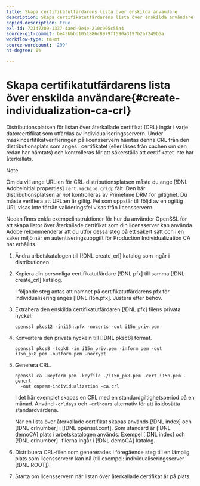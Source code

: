 ```yaml
---
title: Skapa certifikatutfärdarens lista över enskilda användare
description: Skapa certifikatutfärdarens lista över enskilda användare
copied-description: true
exl-id: 72147209-1337-4aed-9e4e-210c905c55a4
source-git-commit: be43bbbd1051886c8979ff590a3197b2a7249b6a
workflow-type: tm+mt
source-wordcount: '299'
ht-degree: 0%

---
```


# Skapa certifikatutfärdarens lista över enskilda användare{#create-individualization-ca-crl}

Distributionsplatsen för listan över återkallade certifikat (CRL) ingår i varje datorcertifikat som utfärdas av individualiseringsservern. Under maskincertifikatverifieringen på licensservern hämtas denna CRL från den distributionsplats som anges i certifikatet (eller läses från cachen om den redan har hämtats) och kontrolleras för att säkerställa att certifikatet inte har återkallats.

>[!NOTE]
>
>Om du vill ange URL:en för CRL-distributionsplatsen måste du ange [!DNL AdobeInitial.properties] `cert.machine.crldp` fält. Den här distributionsplatsen är *not* kontrolleras av Primetime DRM för giltighet. Du måste verifiera att URL:en är giltig. Fel som uppstår till följd av en ogiltig URL visas inte förrän valideringsfel visas från licensservern.

Nedan finns enkla exempelinstruktioner för hur du använder OpenSSL för att skapa listor över återkallade certifikat som din licensserver kan använda. Adobe rekommenderar att du utför dessa steg på ett säkert sätt och i en säker miljö när en autentiseringsuppgift för Production Individualization CA har erhållits.

1. Ändra arbetskatalogen till [!DNL create_crl] katalog som ingår i distributionen.
1. Kopiera din personliga certifikatutfärdare [!DNL pfx] till samma [!DNL create_crl] katalog.

   I följande steg antas att namnet på certifikatutfärdarens pfx för Individualisering anges [!DNL i15n.pfx]. Justera efter behov.
1. Extrahera den enskilda certifikatutfärdaren [!DNL pfx] filens privata nyckel.

   ```
   openssl pkcs12 -ini15n.pfx -nocerts -out i15n_priv.pem
   ```

1. Konvertera den privata nyckeln till [!DNL pksc8] format.

   ```
   openssl pkcs8 -topk8 -in i15n_priv.pem -inform pem -out i15n_pk8.pem -outform pem -nocrypt
   ```

1. Generera CRL.

   ```
   openssl ca -keyform pem -keyfile ./i15n_pk8.pem -cert i15n.pem -gencrl  
     -out onprem-individualization -ca.crl
   ```

   I det här exemplet skapas en CRL med en standardgiltighetsperiod på en månad. Använd `-crldays` och `-crlhours` alternativ för att åsidosätta standardvärdena.

   När en lista över återkallade certifikat skapas används [!DNL index] och [!DNL crlnumber] i [!DNL openssl.conf]. Som standard är [!DNL demoCA] plats i arbetskatalogen används. Exempel [!DNL index] och [!DNL crlnumber] -filerna ingår i [!DNL demoCA] katalog.

1. Distribuera CRL-filen som genererades i föregående steg till en lämplig plats som licensservern kan nå (till exempel: individualiseringsserver [!DNL ROOT]).
1. Starta om licensservern när listan över återkallade certifikat är på plats.
